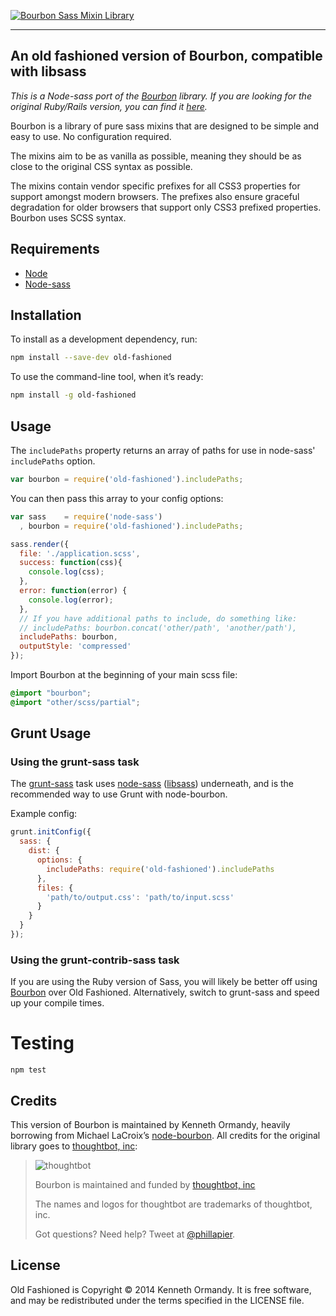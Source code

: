 [![Bourbon Sass Mixin Library](http://bourbon.io/images/shared/bourbon-logo.png)](http://bourbon.io)

***

## An old fashioned version of Bourbon, compatible with libsass

*This is a Node-sass port of the [Bourbon](http://bourbon.io) library. If you are looking for the original Ruby/Rails version, you can find it
[here](https://github.com/thoughtbot/bourbon).*

Bourbon is a library of pure sass mixins that are designed to be simple
and easy to use. No configuration required.

The mixins aim to be as vanilla as possible, meaning they should be as close to the original CSS syntax as possible.

The mixins contain vendor specific prefixes for all CSS3 properties for support
amongst modern browsers. The prefixes also ensure graceful degradation for older
browsers that support only CSS3 prefixed properties. Bourbon uses SCSS syntax.

## Requirements

- [Node](http://nodejs.org)
- [Node-sass](https://github.com/andrew/node-sass)

## Installation

To install as a development dependency, run:

```bash
npm install --save-dev old-fashioned
```

To use the command-line tool, when it’s ready:

```bash
npm install -g old-fashioned
```

## Usage

The `includePaths` property returns an array of paths for use in
node-sass' `includePaths` option.

```javascript
var bourbon = require('old-fashioned').includePaths;
```

You can then pass this array to your config options:

```javascript
var sass    = require('node-sass')
  , bourbon = require('old-fashioned').includePaths;

sass.render({
  file: './application.scss',
  success: function(css){
    console.log(css);
  },
  error: function(error) {
    console.log(error);
  },
  // If you have additional paths to include, do something like:
  // includePaths: bourbon.concat('other/path', 'another/path'),
  includePaths: bourbon,
  outputStyle: 'compressed'
});
```

Import Bourbon at the beginning of your main scss file:

```scss
@import "bourbon";
@import "other/scss/partial";
```

## Grunt Usage

### Using the grunt-sass task

The [grunt-sass](https://github.com/sindresorhus/grunt-sass) task uses
[node-sass](https://github.com/andrew/node-sass)
([libsass](https://github.com/hcatlin/libsass)) underneath, and is the recommended
way to use Grunt with node-bourbon.

Example config:

```javascript
grunt.initConfig({
  sass: {
    dist: {
      options: {
        includePaths: require('old-fashioned').includePaths
      },
      files: {
        'path/to/output.css': 'path/to/input.scss'
      }
    }
  }
});
```

### Using the grunt-contrib-sass task

If you are using the Ruby version of Sass, you will likely be better off using [Bourbon](https://github.com/thoughtbot/bourbon) over Old Fashioned. Alternatively, switch to grunt-sass and speed up your compile times.

# Testing

```
npm test
```

## Credits

This version of Bourbon is maintained by Kenneth Ormandy, heavily borrowing from Michael LaCroix’s [node-bourbon](https://github.com/lacroixdesign/node-bourbon). All credits for the original library goes to [thoughtbot, inc](http://thoughtbot.com/community):

> ![thoughtbot](http://thoughtbot.com/images/tm/logo.png)
>
> Bourbon is maintained and funded by [thoughtbot, inc](http://thoughtbot.com/community)
>
> The names and logos for thoughtbot are trademarks of thoughtbot, inc.
>
> Got questions? Need help? Tweet at [@phillapier](http://twitter.com/phillapier).

License
-------

Old Fashioned is Copyright © 2014 Kenneth Ormandy. It is free software, and may be redistributed under the terms specified in the LICENSE file.
